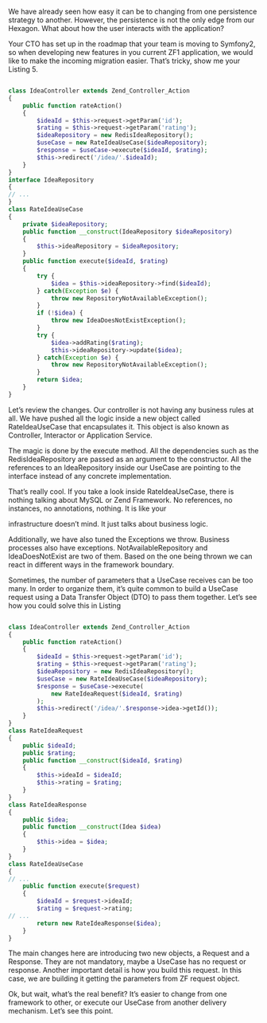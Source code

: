 We have already seen how easy it can be to changing from one persistence strategy to another. However, the persistence is not the only edge from our Hexagon. What about how the user interacts with the application?

Your CTO has set up in the roadmap that your team is moving to Symfony2, so when developing new features in you current ZF1 application, we would like to make the incoming migration easier. That’s tricky, show me your Listing 5.





```php

class IdeaController extends Zend_Controller_Action
{
    public function rateAction()
    {
        $ideaId = $this->request->getParam('id');
        $rating = $this->request->getParam('rating');
        $ideaRepository = new RedisIdeaRepository();
        $useCase = new RateIdeaUseCase($ideaRepository);
        $response = $useCase->execute($ideaId, $rating);
        $this->redirect('/idea/'.$ideaId);
    }
}
interface IdeaRepository
{
// ...
}
class RateIdeaUseCase
{
    private $ideaRepository;
    public function __construct(IdeaRepository $ideaRepository)
    {
        $this->ideaRepository = $ideaRepository;
    }
    public function execute($ideaId, $rating)
    {
        try {
            $idea = $this->ideaRepository->find($ideaId);
        } catch(Exception $e) {
            throw new RepositoryNotAvailableException();
        }
        if (!$idea) {
            throw new IdeaDoesNotExistException();
        }
        try {
            $idea->addRating($rating);
            $this->ideaRepository->update($idea);
        } catch(Exception $e) {
            throw new RepositoryNotAvailableException();
        }
        return $idea;
    }
}
```



Let’s review the changes. Our controller is not having any business rules at all. We have pushed all the logic inside a new object called RateIdeaUseCase that encapsulates it. This object is also known as Controller, Interactor or Application Service.

The magic is done by the execute method. All the dependencies such as the RedisIdeaRepository are passed as an argument to the constructor. All the references to an IdeaRepository inside our UseCase are pointing to the interface instead of any concrete implementation.

That’s really cool. If you take a look inside RateIdeaUseCase, there is nothing talking about MySQL or Zend Framework. No references, no instances, no annotations, nothing. It is like your

infrastructure doesn’t mind. It just talks about business logic.

Additionally, we have also tuned the Exceptions we throw. Business processes also have exceptions. NotAvailableRepository and IdeaDoesNotExist are two of them. Based on the one being thrown we can react in different ways in the framework boundary.

Sometimes, the number of parameters that a UseCase receives can be too many. In order to organize them, it’s quite common to build a UseCase request using a Data Transfer Object \(DTO\) to pass them together. Let’s see how you could solve this in Listing 





```php

class IdeaController extends Zend_Controller_Action
{
    public function rateAction()
    {
        $ideaId = $this->request->getParam('id');
        $rating = $this->request->getParam('rating');
        $ideaRepository = new RedisIdeaRepository();
        $useCase = new RateIdeaUseCase($ideaRepository);
        $response = $useCase->execute(
            new RateIdeaRequest($ideaId, $rating)
        );
        $this->redirect('/idea/'.$response->idea->getId());
    }
}
class RateIdeaRequest
{
    public $ideaId;
    public $rating;
    public function __construct($ideaId, $rating)
    {
        $this->ideaId = $ideaId;
        $this->rating = $rating;
    }
}
class RateIdeaResponse
{
    public $idea;
    public function __construct(Idea $idea)
    {
        $this->idea = $idea;
    }
}
class RateIdeaUseCase
{
// ...
    public function execute($request)
    {
        $ideaId = $request->ideaId;
        $rating = $request->rating;
// ...
        return new RateIdeaResponse($idea);
    }
}
```



The main changes here are introducing two new objects, a Request and a Response. They are not mandatory, maybe a UseCase has no request or response. Another important detail is how you build this request. In this case, we are building it getting the parameters from ZF request object.

Ok, but wait, what’s the real benefit? It’s easier to change from one framework to other, or execute our UseCase from another delivery mechanism. Let’s see this point.




